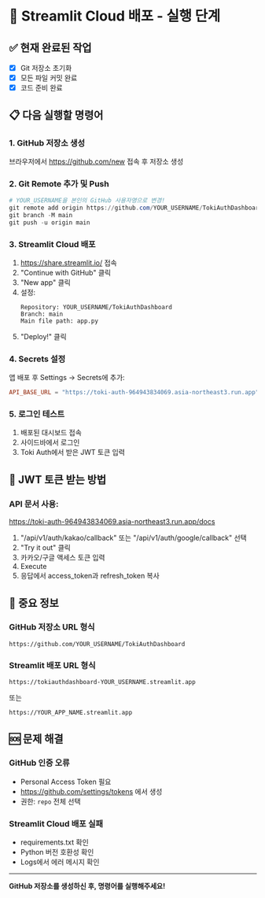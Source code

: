 # 🚀 Streamlit Cloud 배포 - 실행 단계

## ✅ 현재 완료된 작업
- [x] Git 저장소 초기화
- [x] 모든 파일 커밋 완료
- [x] 코드 준비 완료

## 📋 다음 실행할 명령어

### 1. GitHub 저장소 생성
브라우저에서 https://github.com/new 접속 후 저장소 생성

### 2. Git Remote 추가 및 Push
```powershell
# YOUR_USERNAME을 본인의 GitHub 사용자명으로 변경!
git remote add origin https://github.com/YOUR_USERNAME/TokiAuthDashboard.git
git branch -M main
git push -u origin main
```

### 3. Streamlit Cloud 배포
1. https://share.streamlit.io/ 접속
2. "Continue with GitHub" 클릭
3. "New app" 클릭
4. 설정:
   ```
   Repository: YOUR_USERNAME/TokiAuthDashboard
   Branch: main
   Main file path: app.py
   ```
5. "Deploy!" 클릭

### 4. Secrets 설정
앱 배포 후 Settings → Secrets에 추가:
```toml
API_BASE_URL = "https://toki-auth-964943834069.asia-northeast3.run.app"
```

### 5. 로그인 테스트
1. 배포된 대시보드 접속
2. 사이드바에서 로그인
3. Toki Auth에서 받은 JWT 토큰 입력

## 🔑 JWT 토큰 받는 방법

### API 문서 사용:
https://toki-auth-964943834069.asia-northeast3.run.app/docs

1. "/api/v1/auth/kakao/callback" 또는 "/api/v1/auth/google/callback" 선택
2. "Try it out" 클릭
3. 카카오/구글 액세스 토큰 입력
4. Execute
5. 응답에서 access_token과 refresh_token 복사

## 📌 중요 정보

### GitHub 저장소 URL 형식
```
https://github.com/YOUR_USERNAME/TokiAuthDashboard
```

### Streamlit 배포 URL 형식
```
https://tokiauthdashboard-YOUR_USERNAME.streamlit.app
```
또는
```
https://YOUR_APP_NAME.streamlit.app
```

## 🆘 문제 해결

### GitHub 인증 오류
- Personal Access Token 필요
- https://github.com/settings/tokens 에서 생성
- 권한: `repo` 전체 선택

### Streamlit Cloud 배포 실패
- requirements.txt 확인
- Python 버전 호환성 확인
- Logs에서 에러 메시지 확인

---

**GitHub 저장소를 생성하신 후, 명령어를 실행해주세요!**

